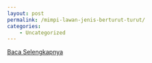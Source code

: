 ```yaml
---
layout: post
permalink: /mimpi-lawan-jenis-berturut-turut/
categories:
    - Uncategorized
---
```


[Baca Selengkapnya](/05)